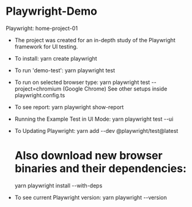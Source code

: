 # Playwright-Demo
Playwright: home-project-01
- The project was created for an in-depth study of the Playwright framework for UI testing.
- To install: yarn create playwright
- To run 'demo-test': yarn playwright test
- To run on selected browser type: yarn playwright test --project=chromium  (Google Chrome) See other setups inside playwright.config.ts
  
- To see report: yarn playwright show-report

- Running the Example Test in UI Mode: yarn playwright test --ui

- To Updating Playwright:
  yarn add --dev @playwright/test@latest
  # Also download new browser binaries and their dependencies:
  yarn playwright install --with-deps
- To see current Playwright version: yarn playwright --version
